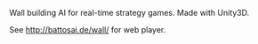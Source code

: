 Wall building AI for real-time strategy games. Made with Unity3D.

See http://battosai.de/wall/ for web player.